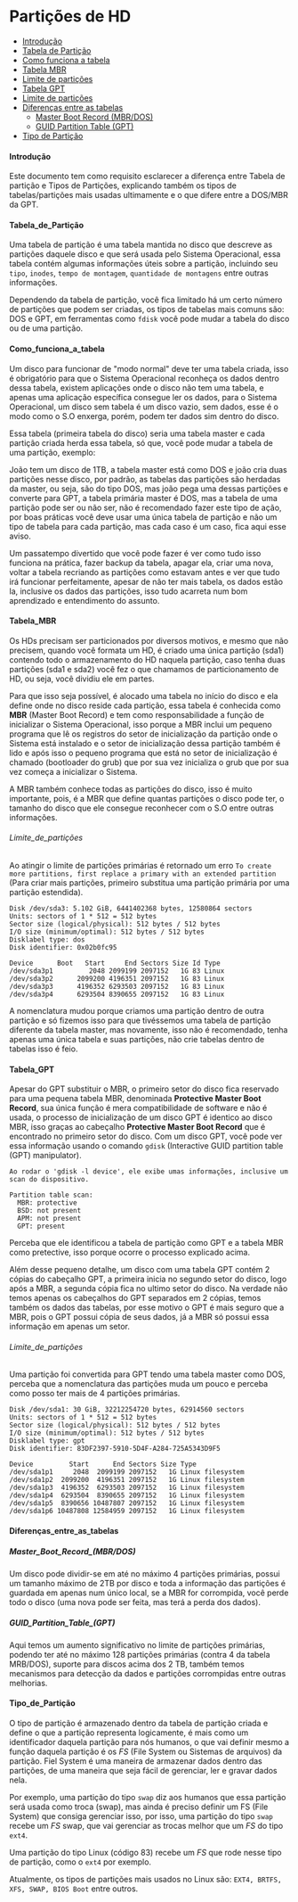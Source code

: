# **Partições de HD**

- [Introdução](#Introdução)
- [Tabela de Partição](#Tabela_de_Partição)
- [Como funciona a tabela](#Como_funciona_a_tabela)
- [Tabela MBR](#Tabela_MBR)
- [Limite de partições](#Limite_de_partições)
- [Tabela GPT](#Tabela_GPT)
- [Limite de partições](#Limite_de_partições)
- [Diferenças entre as tabelas](#Diferenças_entre_as_tabelas)
  - [Master Boot Record (MBR/DOS)](#Master_Boot_Record_(MBR/DOS))
  - [GUID Partition Table (GPT)](#GUID_Partition_Table_(GPT))
- [Tipo de Partição](#Tipo_de_Partição)

#### Introdução

Este documento tem como requisito esclarecer a diferença entre Tabela de partição e Tipos de Partições, explicando também os tipos de tabelas/partições mais usadas ultimamente e o que difere entre a DOS/MBR da GPT.



#### Tabela_de_Partição

Uma tabela de partição é uma tabela mantida no disco que descreve as partições daquele disco e que será usada pelo Sistema Operacional, essa tabela contém algumas informações úteis sobre a partição, incluindo seu `tipo`, `inodes`, `tempo de montagem`, `quantidade de montagens` entre outras informações.

Dependendo da tabela de partição, você fica limitado há um certo número de partições que podem ser criadas, os tipos de tabelas mais comuns são: DOS e GPT, em ferramentas como `fdisk` você pode mudar a tabela do disco ou de uma partição.



#### Como_funciona_a_tabela

Um disco para funcionar de "modo normal" deve ter uma tabela criada, isso é obrigatório para que o Sistema Operacional reconheça os dados dentro dessa tabela, existem aplicações onde o disco não tem uma tabela, e apenas uma aplicação específica consegue ler os dados, para o Sistema Operacional, um disco sem tabela é um disco vazio, sem dados, esse é o modo como o S.O enxerga, porém, podem ter dados sim dentro do disco.

Essa tabela (primeira tabela do disco) seria uma tabela master e cada partição criada herda essa tabela, só que, você pode mudar a tabela de uma partição, exemplo:

João tem um disco de 1TB, a tabela master está como DOS e joão cria duas partições nesse disco, por padrão, as tabelas das partições são herdadas da master, ou seja, são do tipo DOS, mas joão pega uma dessas partições e converte para GPT, a tabela primária master é DOS, mas a tabela de uma partição pode ser ou não ser, não é recomendado fazer este tipo de ação, por boas práticas você deve usar uma única tabela de partição e não um tipo de tabela para cada partição, mas cada caso é um caso, fica aqui esse aviso.



Um passatempo divertido que você pode fazer é ver como tudo isso funciona na prática, fazer backup da tabela, apagar ela, criar uma nova, voltar a tabela recriando as partições como estavam antes e ver que tudo irá funcionar perfeitamente, apesar de não ter mais tabela, os dados estão la, inclusive os dados das partições, isso tudo acarreta num bom aprendizado e entendimento do assunto.



#### Tabela_MBR

Os HDs precisam ser particionados por diversos motivos, e mesmo que não precisem, quando você formata um HD, é criado uma única partição (sda1) contendo todo o armazenamento do HD naquela partição, caso tenha duas partições (sda1 e sda2) você fez o que chamamos de particionamento de HD, ou seja, você dividiu ele em partes. 

Para que isso seja possível, é alocado uma tabela no início do disco e ela define onde no disco reside cada partição, essa tabela é conhecida como **MBR** (Master Boot Record) e tem como responsabilidade a função de inicializar o Sistema Operacional, isso porque a MBR inclui um pequeno programa que lê os registros do setor de inicialização da partição onde o Sistema está instalado e o setor de inicialização dessa partição também é lido e após isso o pequeno programa que está no setor de inicialização é chamado (bootloader do grub) que por sua vez inicializa o grub que por sua vez começa a inicializar o Sistema. 

A MBR também conhece todas as partições do disco, isso é muito importante, pois, é a MBR que define quantas partições o disco pode ter, o tamanho do disco que ele consegue reconhecer com o S.O entre outras informações.



###### Limite_de_partições

Ao atingir o limite de partições primárias é retornado um erro `To create more partitions, first replace a primary with an extended partition` (Para criar mais partições, primeiro substitua uma partição primária por uma partição estendida).

```
Disk /dev/sda3: 5.102 GiB, 6441402368 bytes, 12580864 sectors
Units: sectors of 1 * 512 = 512 bytes
Sector size (logical/physical): 512 bytes / 512 bytes
I/O size (minimum/optimal): 512 bytes / 512 bytes
Disklabel type: dos
Disk identifier: 0x02b0fc95

Device      Boot   Start     End Sectors Size Id Type
/dev/sda3p1         2048 2099199 2097152   1G 83 Linux
/dev/sda3p2      2099200 4196351 2097152   1G 83 Linux
/dev/sda3p3      4196352 6293503 2097152   1G 83 Linux
/dev/sda3p4      6293504 8390655 2097152   1G 83 Linux
```



A nomenclatura mudou porque criamos uma partição dentro de outra partição e só fizemos isso para que tivéssemos uma tabela de partição diferente da tabela master, mas novamente, isso não é recomendado, tenha apenas uma única tabela e suas partições, não crie tabelas dentro de tabelas isso é feio.



#### Tabela_GPT

Apesar do GPT substituir o MBR, o primeiro setor do disco fica reservado para uma pequena tabela MBR, denominada **Protective Master Boot Record**, sua única função é mera compatibilidade de software e não é usada, o processo de inicialização de um disco GPT é identico ao disco MBR, isso graças ao cabeçalho **Protective Master Boot Record** que é encontrado no primeiro setor do disco. Com um disco GPT, você pode ver essa informação usando o comando `gdisk` (Interactive GUID partition table (GPT) manipulator).

```
Ao rodar o 'gdisk -l device', ele exibe umas informações, inclusive um scan do dispositivo.

Partition table scan:
  MBR: protective
  BSD: not present
  APM: not present
  GPT: present
```

Perceba que ele identificou a tabela de partição como GPT e a tabela MBR como pretective, isso porque ocorre o processo explicado acima.



Além desse pequeno detalhe, um disco com uma tabela GPT contém 2 cópias do cabeçalho GPT, a primeira inicia no segundo setor do disco, logo após a MBR, a segunda cópia fica no ultimo setor do disco. Na verdade não temos apenas os cabeçalhos do GPT separados em 2 cópias, temos também os dados das tabelas, por esse motivo o GPT é mais seguro que a MBR, pois o GPT possui cópia de seus dados, já a MBR só possui essa informação em apenas um setor.



###### Limite_de_partições

Uma partição foi convertida para GPT tendo uma tabela master como DOS, perceba que a nomenclatura das partições muda um pouco e perceba como posso ter mais de 4 partições primárias.

```
Disk /dev/sda1: 30 GiB, 32212254720 bytes, 62914560 sectors
Units: sectors of 1 * 512 = 512 bytes
Sector size (logical/physical): 512 bytes / 512 bytes
I/O size (minimum/optimal): 512 bytes / 512 bytes
Disklabel type: gpt
Disk identifier: 83DF2397-5910-5D4F-A284-725A5343D9F5

Device         Start      End Sectors Size Type
/dev/sda1p1     2048  2099199 2097152   1G Linux filesystem
/dev/sda1p2  2099200  4196351 2097152   1G Linux filesystem
/dev/sda1p3  4196352  6293503 2097152   1G Linux filesystem
/dev/sda1p4  6293504  8390655 2097152   1G Linux filesystem
/dev/sda1p5  8390656 10487807 2097152   1G Linux filesystem
/dev/sda1p6 10487808 12584959 2097152   1G Linux filesystem
```



#### Diferenças_entre_as_tabelas

##### Master_Boot_Record_(MBR/DOS)

Um disco pode dividir-se em até no máximo 4 partições primárias, possui um tamanho máximo de 2TB por disco e toda a informação das partições é guardada em apenas num único local, se a MBR for corrompida, você perde todo o disco (uma nova pode ser feita, mas terá a perda dos dados).



##### GUID_Partition_Table_(GPT)

Aqui temos um aumento significativo no limite de partições primárias, podendo ter até no máximo 128 partições primárias (contra 4 da tabela MRB/DOS), suporte para discos acima dos 2 TB, também temos mecanismos para detecção da dados e partições corrompidas entre outras melhorias.



#### Tipo_de_Partição

O tipo de partição é armazenado dentro da tabela de partição criada e define o que a partição representa logicamente, é mais como um identificador daquela partição para nós humanos, o que vai definir mesmo a função daquela partição é os *FS* (File System ou Sistemas de arquivos) da partição. Fiel System é uma maneira de armazenar dados dentro das partições, de uma maneira que seja fácil de gerenciar, ler e gravar dados nela. 

Por exemplo, uma partição do tipo `swap` diz aos humanos que essa partição será usada como troca (swap), mas ainda é preciso definir um FS (File System) que consiga gerenciar isso, por isso, uma partição do tipo `swap` recebe um *FS*  swap, que vai gerenciar as trocas melhor que um *FS* do tipo `ext4`.

Uma partição do tipo Linux (código 83) recebe um *FS* que rode nesse tipo de partição, como o `ext4` por exemplo.

Atualmente, os tipos de partições mais usados no Linux são: `EXT4, BRTFS, XFS, SWAP, BIOS Boot` entre outros.
